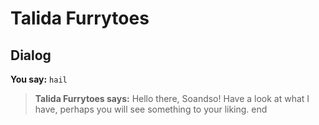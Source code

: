 # Talida Furrytoes


## Dialog

**You say:** `hail`



>**Talida Furrytoes says:** Hello there, Soandso! Have a look at what I have, perhaps you will see something to your liking.
end
